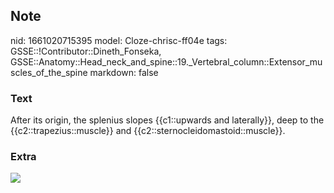 ## Note
nid: 1661020715395
model: Cloze-chrisc-ff04e
tags: GSSE::!Contributor::Dineth_Fonseka, GSSE::Anatomy::Head_neck_and_spine::19._Vertebral_column::Extensor_muscles_of_the_spine
markdown: false

### Text
<div>
  After its origin, the splenius slopes {{c1::upwards and
  laterally}}, deep to the {{c2::trapezius::muscle}} and
  {{c2::sternocleidomastoid::muscle}}.
</div>

### Extra
<img src="paste-20f0bf402fc8ea627c8f3697fa4d958afc9ca0a2.jpg">
